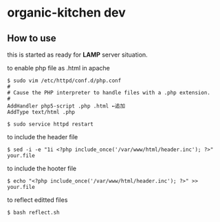 # organic-kitchen dev
## How to use

this is started as ready for **LAMP** server situation.

to enable php file as .html in apache
```
$ sudo vim /etc/httpd/conf.d/php.conf
#
# Cause the PHP interpreter to handle files with a .php extension.
#
AddHandler php5-script .php .html ←追加
AddType text/html .php

$ sudo service httpd restart
```

to include the header file
```
$ sed -i -e "1i <?php include_once('/var/www/html/header.inc'); ?>" your.file
```


to include the hooter file
```
$ echo "<?php include_once('/var/www/html/header.inc'); ?>" >> your.file
```

to reflect editted files
```
$ bash reflect.sh
```

